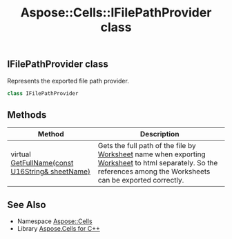 ﻿---
title: Aspose::Cells::IFilePathProvider class
linktitle: IFilePathProvider
second_title: Aspose.Cells for C++ API Reference
description: 'Aspose::Cells::IFilePathProvider class. Represents the exported file path provider in C++.'
type: docs
weight: 8300
url: /cpp/aspose.cells/ifilepathprovider/
---
## IFilePathProvider class


Represents the exported file path provider.

```cpp
class IFilePathProvider
```

## Methods

| Method | Description |
| --- | --- |
| virtual [GetFullName(const U16String\& sheetName)](./getfullname/) | Gets the full path of the file by [Worksheet](../worksheet/) name when exporting [Worksheet](../worksheet/) to html separately. So the references among the Worksheets can be exported correctly. |
## See Also

* Namespace [Aspose::Cells](../)
* Library [Aspose.Cells for C++](../../)

